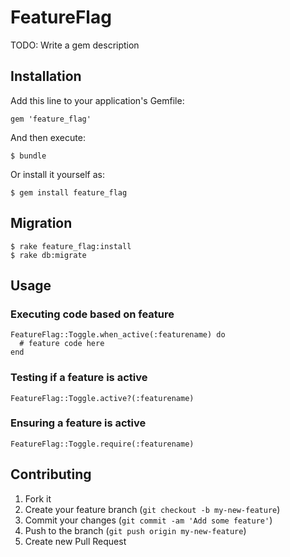 # FeatureFlag

TODO: Write a gem description

## Installation

Add this line to your application's Gemfile:

    gem 'feature_flag'

And then execute:

    $ bundle

Or install it yourself as:

    $ gem install feature_flag

## Migration

    $ rake feature_flag:install
    $ rake db:migrate

## Usage

### Executing code based on feature

    FeatureFlag::Toggle.when_active(:featurename) do
      # feature code here
    end

### Testing if a feature is active

    FeatureFlag::Toggle.active?(:featurename)

### Ensuring a feature is active

    FeatureFlag::Toggle.require(:featurename)

## Contributing

1. Fork it
2. Create your feature branch (`git checkout -b my-new-feature`)
3. Commit your changes (`git commit -am 'Add some feature'`)
4. Push to the branch (`git push origin my-new-feature`)
5. Create new Pull Request
